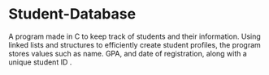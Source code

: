 # Student-Database
A program made in C to keep track of students and their information.
Using linked lists and structures to efficiently create student profiles, the program stores values such as name. GPA, and date of registration, along with a unique student ID .
